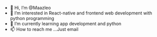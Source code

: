 - 👋 Hi, I’m @Maazleo
- 👀 I’m interested in React-native and frontend web development with python programming 
- 🌱 I’m currently learning app development and python 
- 📫 How to reach me ...Just email 

<!---
Maazleo/Maazleo is a ✨ special ✨ repository because its `README.md` (this file) appears on your GitHub profile.
You can click the Preview link to take a look at your changes.
--->
